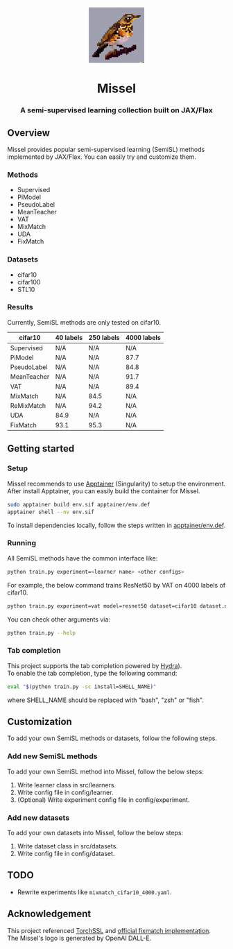 <p align="center">
    <br>
    <img src="./figures/logo.png" height="128" width="128"/>
    <br>
</p>

<h1 align="center">Missel</h1>
<h3 align="center">A semi-supervised learning collection built on JAX/Flax</h3>

## Overview

Missel provides popular semi-supervised learning (SemiSL) methods implemented by JAX/Flax.
You can easily try and customize them.

### Methods
- Supervised
- PiModel
- PseudoLabel
- MeanTeacher
- VAT
- MixMatch
- UDA
- FixMatch

### Datasets
- cifar10
- cifar100
- STL10

### Results
Currently, SemiSL methods are only tested on cifar10.

| cifar10 | 40 labels | 250 labels | 4000 labels |
| ---- | ---- | ---- | ---- |
| Supervised | N/A | N/A | N/A |
| PiModel | N/A | N/A | 87.7 |
| PseudoLabel | N/A | N/A | 84.8 |
| MeanTeacher | N/A | N/A | 91.7 |
| VAT | N/A | N/A | 89.4 |
| MixMatch | N/A | 84.5 | N/A |
| ReMixMatch | N/A | 94.2 | N/A |
| UDA | 84.9 | N/A | N/A |
| FixMatch | 93.1 | 95.3 | N/A |

## Getting started
### Setup

Missel recommends to use [Apptainer](https://apptainer.org/docs/admin/main/installation.html#installation-on-linux) (Singularity) to setup the environment.
After install Apptainer, you can easily build the container for Missel.
```bash
sudo apptainer build env.sif apptainer/env.def
apptainer shell --nv env.sif
```

To install dependencies locally, follow the steps written in [apptainer/env.def](./apptainer/env.def).


### Running

All SemiSL methods have the common interface like:
```bash
python train.py experiment=<learner name> <other configs>
```

For example, the below command trains ResNet50 by VAT on 4000 labels of cifar10.
```bash
python train.py experiment=vat model=resnet50 dataset=cifar10 dataset.num_labels=4000
```

You can check other arguments via:
```bash
python train.py --help
```

### Tab completion

This project supports the tab completion powered by [Hydra](https://hydra.cc/)). <br>
To enable the tab completion, type the following command:
```bash
eval "$(python train.py -sc install=SHELL_NAME)"
```
where SHELL_NAME should be replaced with "bash", "zsh" or "fish".


## Customization

To add your own SemiSL methods or datasets, follow the following steps.

### Add new SemiSL methods
To add your own SemiSL method into Missel, follow the below steps:
1. Write learner class in src/learners.
2. Write config file in config/learner.
3. (Optional) Write experiment config file in config/experiment.

### Add new datasets
To add your own datasets into Missel, follow the below steps:
1. Write dataset class in src/datasets.
2. Write config file in config/dataset.

## TODO
- Rewrite experiments like `mixmatch_cifar10_4000.yaml`.

## Acknowledgement
This project referenced [TorchSSL](https://github.com/TorchSSL/TorchSSL) and [official fixmatch implementation](https://github.com/google-research/fixmatch).<br>
The Missel's logo is generated by OpenAI DALL-E.